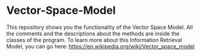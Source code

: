 # Vector-Space-Model
This repository shows you the functionality of the Vector Space Model. All the comments and the descriptions about the methods are inside the classes of the program. To learn more about this Information Retrieval Model, you can go here: https://en.wikipedia.org/wiki/Vector_space_model


